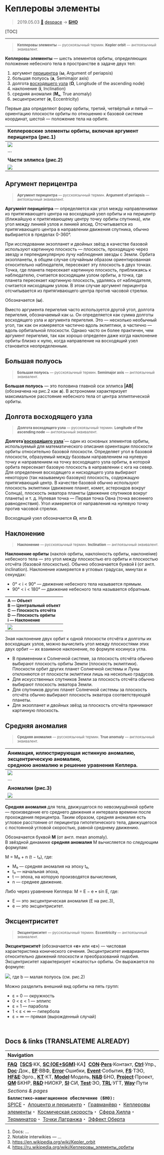 # Кеплеровы элементы
> 2019.05.03 [🚀](../index/index.md) [despace](index.md) → **[БНО](nnb.md)**

[TOC]

---

> <small>**Кеплеровы элементы** — русскоязычный термин. **Kepler orbit** — англоязычный эквивалент.</small>

**Кеплеровы элементы** — шесть элементов орбиты, определяющих положение небесного тела в пространстве в задаче двух тел:

   1. аргумент [перицентра](apopericentre.md) (**ω**, Argument of periapsis)
   1. большая полуось (**a**, Semimajor axis)
   1. долгота [восходящего узла](nnb.md) (**Ω**, Longitude of the ascending node)
   1. наклонение (**i**, Inclination)
   1. средняя аномалия (**Mₒ**, True anomaly)
   1. эксцентриситет (**e**, Eccentricity)

Первые два определяют форму орбиты, третий, четвёртый и пятый — ориентацию плоскости орбиты по отношению к базовой системе координат, шестой — положение тела на орбите.

|Кеплеровские элементы орбиты, включая аргумент перицентра (рис.1)|
|:--|
|![](f/nav/orbit_002.png)|
|···|
|**Части эллипса (рис.2)**|
|![](f/nav/kepler_orbit_02.png)|



## Аргумент перицентра
> <small>**Аргумент перицентра** — русскоязычный термин. **Argument of periapsis** — англоязычный эквивалент.</small>

**Аргуме́нт перице́нтра** — определяется как угол между направлениями из притягивающего центра на восходящий узел орбиты и на перицентр (ближайшую к притягивающему центру точку орбиты спутника), или угол между линией узлов и линией апсид. Отсчитывается из притягивающего центра в направлении движения спутника, обычно выбирается в пределах 0-360°.

При исследовании экзопланет и двойных звёзд в качестве базовой используют картинную плоскость — плоскость, проходящую через звезду и перпендикулярную лучу наблюдения звезды с Земли. Орбита экзопланеты, в общем случае случайным образом ориентированная относительно наблюдателя, пересекает эту плоскость в двух точках. Точка, где планета пересекает картинную плоскость, приближаясь к наблюдателю, считается восходящим узлом орбиты, а точка, где планета пересекает картинную плоскость, удаляясь от наблюдателя, считается нисходящим узлом. В этом случае аргумент перицентра отсчитывается из притягивающего центра против часовой стрелки.

Обозначается (**ω**).

Вместо аргумента перигелия часто используется другой угол, долгота перигелия, обозначаемый как ω. Он определяется как сумма долготы восходящего узла и аргумента перигелия. Это — несколько необычный угол, так как он измеряется частично вдоль эклиптики, а частично — вдоль орбитальной плоскости. Однако часто он более практичен, чем аргумент перигелия, так как хорошо определен даже когда наклонение орбиты близко к нулю, когда направление на восходящий узел становится неопределенным.



## Большая полуось
> <small>**Большая полуось** — русскоязычный термин. **Semimajor axis** — англоязычный эквивалент.</small>

**Большая полуось** — это половина главной оси эллипса **|AB|** (обозначена на рис.2 как **a**). В астрономии характеризует максимальное расстояние небесного тела от центра эллиптической орбиты.



## Долгота восходящего узла
> <small>**Долгота восходящего узла** — русскоязычный термин. **Longitude of the ascending node** — англоязычный эквивалент.</small>

**Долгота́ [восходя́щего узла́](nnb.md)** — один из основных элементов орбиты, используемый для математического описания ориентации плоскости орбиты относительно базовой плоскости. Определяет угол в базовой плоскости, образуемый между базовым направлением на нулевую точку и направлением на точку восходящего узла орбиты, в которой орбита пересекает базовую плоскость в направлении с юга на север. Для определения восходящего и нисходящего узла выбирают некоторую (так называемую базовую) плоскость, содержащую притягивающий центр. В качестве базовой обычно используют плоскость эклиптики (движение планет, комет, астероидов вокруг Солнца), плоскость экватора планеты (движение спутников вокруг планеты) и т. д. Нулевая точка — Первая точка Овна (точка весеннего равноденствия). Угол измеряется от направления на нулевую точку против часовой стрелки.

Восходящий узел обозначается **☊**, или **Ω**.



## Наклонение
> <small>**Наклонение** — русскоязычный термин. **Inclination** — англоязычный эквивалент.</small>

**Наклонение орбиты** (накло́н орбиты, накло́нность орбиты, наклоне́ние) небесного тела — это угол между плоскостью его орбиты и плоскостью отсчёта (базовой плоскостью). Обычно обозначается буквой **i** (от англ. inclination). Наклонение измеряется в угловых градусах, минутах и секундах:

   - 0° < i < 90° — движение небесного тела называется прямым.
   - 90° < i < 180° — движение небесного тела называется обратным.

|<small>A — Объект<br> B — Центральный объект<br> C — Плоскость отсчёта<br> D — Плоскость орбиты<br> i — Наклонение</small>|
|:--|
|![](f/nav/kepler_orbil_inclination_in_elliptical_orbit.png)|

Зная наклонение двух орбит к одной плоскости отсчёта и долготы их восходящих узлов, можно вычислить угол между плоскостями этих двух орбит — их взаимное наклонение, по формуле косинуса угла.
   - В применении к Солнечной системе, за плоскость отсчёта обычно выбирают плоскость орбиты Земли (плоскость эклиптики). Плоскости орбит других планет Солнечной системы и Луны отклоняются от плоскости эклиптики лишь на несколько градусов.
   - Для искусственных спутников Земли за плоскость отсчёта обычно выбирают плоскость экватора Земли.
   - Для спутников других планет Солнечной системы за плоскость отсчёта обычно выбирают плоскость экватора соответствующей планеты.
   - Для экзопланет и двойных звёзд за плоскость отсчёта принимают картинную плоскость.



## Средняя аномалия
> <small>**Средняя аномалия** — русскоязычный термин. **True anomaly** — англоязычный эквивалент.</small>

|Анимация, иллюстрирующая истинную аномалию, эксцентрическую аномалию,<br> среднюю аномалию и решение уравнения Кеплера.|
|:--|
|![](f/nav/kepler_orbit_equation_scheme.png)|
|···|
|**Аномалии (рис.3)**|
|![](f/nav/kepler_orbit_anomalies.gif)|

**Средняя аномалия** для тела, движущегося по невозмущённой орбите — произведение его среднего движения и интервала времени после прохождения перицентра. Таким образом, средняя аномалия есть угловое расстояние от перицентра гипотетического тела, движущегося с постоянной угловой скоростью, равной среднему движению.

Обозначается буквой **M** (от англ. mean anomaly).  
В звёздной динамике **средняя аномалия** M вычисляется по следующим формулам:

M = M₀ + n (t − t₀), где:

   - M₀ — средняя аномалия на эпоху t₀,
   - t₀ — начальная эпоха,
   - t — эпоха, на которую производятся вычисления,
   - n — среднее движение.

Либо через уравнение Кеплера:
M = E − e • sin⁡ E, где:

   - E — это эксцентрическая аномалия (E на рис.3),
   - e — это эксцентриситет.



## Эксцентриситет
> <small>**Эксцентриситет** — русскоязычный термин. **Eccentricity** — англоязычный эквивалент.</small>

**Эксцентрисите́т** (обозначается «**e**» или «**ε**») — числовая характеристика конического сечения. Эксцентриситет инвариантен относительно движений плоскости и преобразований подобия. Эксцентриситет характеризует «сжатость» орбиты. Он выражается по формуле:

![](f/nav/eq_05.png), где b — малая полуось (см. рис.2)

Можно разделить внешний вид орбиты на пять групп:

   - ε = 0 — окружность
   - 0 < ε < 1 — эллипс
   - ε = 1 — парабола
   - 1 < ε < ∞ — гипербола
   - ε = ∞ — прямая (вырожденный случай)



<p style="page-break-after:always"> </p>

## Docs & links (TRANSLATEME ALREADY)
|Navigation|
|:--|
|**[FAQ](faq.md)**【**[SCS](scs.md)**·КК, **[SC (OE+SGM)](sc.md)**·КА】**[CON](contact.md)·[Pers](person.md)**·Контакт, **[Ctrl](control.md)**·Упр., **[Doc](doc.md)**·Док., **[EF](ef.md)**·ВВФ, **[Error](error.md)**·Ошибки, **[Event](event.md)**·События, **[FS](fs.md)**·ТЭО, **[HF&E](hfe.md)**·Эрго., **[KT](kt.md)**·КТ, **[Model](model.md)**·Модель, **[N&B](nnb.md)**·БНО, **[Project](project.md)**·Проект, **[QM](qm.md)**·БКНР, **[R&D](rnd.md)**·НИОКР, **[SI](si.md)**·СИ, **[Test](test.md)**·ЭО, **[TRL](trl.md)**·УГТ, **[Way](way.md)**·Пути|
|*Sections & pages*|
|**`Баллистико‑навигационное обеспечение (БНО):`**<br> [SPICE](spice.md)・ [Апоцентр и перицентр](apopericentre.md)・ [Гравманёвр](gravass.md)・ [Кеплеровы элементы](keplerian.md)・ [Космическая скорость](esc_vel.md)・ [Сфера Хилла](hill_sphere.md)・ [Терминатор](terminator.md)・ [Точки Лагранжа](l_points.md)・ [Эффект Оберта](oberth_eff.md)|

   1. Docs: …
   1. Notable interwikies — …
   1. <https://en.wikipedia.org/wiki/Kepler_orbit>
   1. <https://ru.wikipedia.org/wiki/Кеплеровы_элементы_орбиты>

